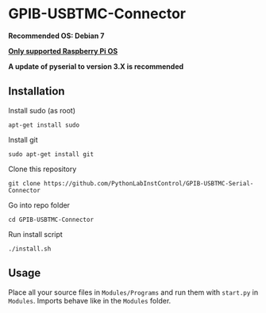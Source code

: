 # GPIB-USBTMC-Connector
**Recommended OS: Debian 7**

**[Only supported Raspberry Pi OS](https://github.com/debian-pi/raspbian-ua-netinst)**

**A update of pyserial to version 3.X is recommended**

## Installation
Install sudo (as root)
```
apt-get install sudo
```
Install git
```
sudo apt-get install git
```
Clone this repository
```
git clone https://github.com/PythonLabInstControl/GPIB-USBTMC-Serial-Connector
```
Go into repo folder
```
cd GPIB-USBTMC-Connector
```
Run install script
```
./install.sh

```

## Usage
Place all your source files in `Modules/Programs` and run them with `start.py` in `Modules`.
Imports behave like in the `Modules` folder. 
